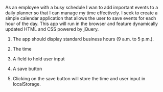 As an employee with a busy schedule I wan to add important events to a daily planner so that I can manage my time effectively. I seek to create a simple calendar application that allows the user to save events for each hour of the day. This app will run in the browser and feature dynamically updated HTML and CSS powered by jQuery.

1. The app should display standard business hours (9 a.m. to 5 p.m.).

2. The time

3. A field to hold user input

4. A save button

5. Clicking on the save button will store the time and user input in localStorage.